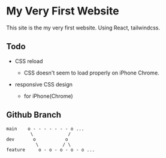 # My Very First Website

This site is the my very first website.
Using React, tailwindcss.

## Todo

- CSS reload

  - CSS doesn't seem to load properly on iPhone Chrome.

- responsive CSS design

  - for iPhone(Chrome)

## Github Branch

```
main    o - - - - - - - o ...
         \             /
dev       o           o
           \         / \
feature     o - o - o - o - o ...
```
